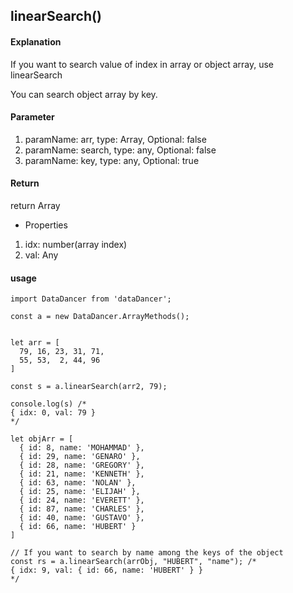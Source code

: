 ## linearSearch()

#### Explanation

If you want to search value of index in array or object array, use linearSearch

You can search object array by key.

#### Parameter

1. paramName: arr, type: Array, Optional: false
2. paramName: search, type: any, Optional: false
3. paramName: key, type: any, Optional: true

#### Return

return Array

- Properties
1. idx: number(array index)
2. val: Any

#### usage

```
import DataDancer from 'dataDancer';

const a = new DataDancer.ArrayMethods();


let arr = [
  79, 16, 23, 31, 71,
  55, 53,  2, 44, 96
]

const s = a.linearSearch(arr2, 79);

console.log(s) /*
{ idx: 0, val: 79 }
*/

let objArr = [
  { id: 8, name: 'MOHAMMAD' },
  { id: 29, name: 'GENARO' },
  { id: 28, name: 'GREGORY' },
  { id: 21, name: 'KENNETH' },
  { id: 63, name: 'NOLAN' },
  { id: 25, name: 'ELIJAH' },
  { id: 24, name: 'EVERETT' },
  { id: 87, name: 'CHARLES' },
  { id: 40, name: 'GUSTAVO' },
  { id: 66, name: 'HUBERT' }
]

// If you want to search by name among the keys of the object 
const rs = a.linearSearch(arrObj, "HUBERT", "name"); /*
{ idx: 9, val: { id: 66, name: 'HUBERT' } }
*/
```
